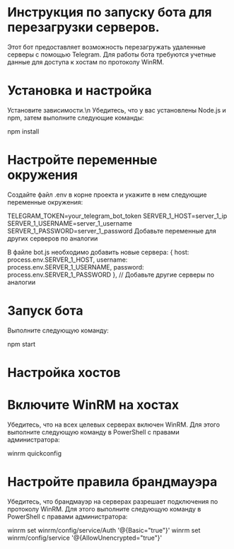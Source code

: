 # Инструкция по запуску бота для перезагрузки серверов.
Этот бот предоставляет возможность перезагружать удаленные серверы с помощью Telegram. 
Для работы бота требуются учетные данные для доступа к хостам по протоколу WinRM.

# Установка и настройка

Установите зависимости.\n
Убедитесь, что у вас установлены Node.js и npm, затем выполните следующие команды:

npm install

# Настройте переменные окружения
Создайте файл .env в корне проекта и укажите в нем следующие переменные окружения:

TELEGRAM_TOKEN=your_telegram_bot_token
SERVER_1_HOST=server_1_ip
SERVER_1_USERNAME=server_1_username
SERVER_1_PASSWORD=server_1_password
Добавьте переменные для других серверов по аналогии

В файле bot.js необходимо добавить новые сервера:
                { host: process.env.SERVER_1_HOST, username: process.env.SERVER_1_USERNAME, password: process.env.SERVER_1_PASSWORD },
                // Добавьте другие серверы по аналогии

# Запуск бота
Выполните следующую команду:

npm start

# Настройка хостов

# Включите WinRM на хостах
Убедитесь, что на всех целевых серверах включен WinRM. Для этого выполните следующую команду в PowerShell с правами администратора:

winrm quickconfig

# Настройте правила брандмауэра
Убедитесь, что брандмауэр на серверах разрешает подключения по протоколу WinRM. Для этого выполните следующую команду в PowerShell с правами администратора:

winrm set winrm/config/service/Auth '@{Basic="true"}'
winrm set winrm/config/service '@{AllowUnencrypted="true"}'
